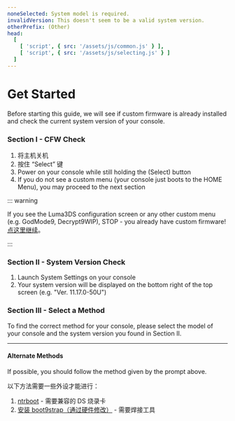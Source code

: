 ```yaml
---
noneSelected: System model is required.
invalidVersion: This doesn't seem to be a valid system version.
otherPrefix: (Other)
head:
  [
    [ 'script', { src: '/assets/js/common.js' } ],
    [ 'script', { src: '/assets/js/selecting.js' } ]
  ]
---
```


# Get Started

Before starting this guide, we will see if custom firmware is already installed and check the current system version of your console.

### Section I - CFW Check

1. 将主机关机
2. 按住 “Select” 键
3. Power on your console while still holding the (Select) button
4. If you do not see a custom menu (your console just boots to the HOME Menu), you may proceed to the next section

::: warning

If you see the Luma3DS configuration screen or any other custom menu (e.g. GodMode9, Decrypt9WIP), STOP - you already have custom firmware! [点这里继续](checking-for-cfw#what-to-do-next)。

:::

### Section II - System Version Check

1. Launch System Settings on your console
2. Your system version will be displayed on the bottom right of the top screen (e.g. "Ver. 11.17.0-50U")

### Section III - Select a Method

To find the correct method for your console, please select the model of your console and the system version you found in Section II.

<!--@include: @/_internal/consoleVersionSelect.html -->

---

#### Alternate Methods

If possible, you should follow the method given by the prompt above.

以下方法需要一些外设才能进行：

1. [ntrboot](ntrboot) - 需要兼容的 DS 烧录卡
2. [安装 boot9strap（通过硬件修改）](installing-boot9strap-\(hardmod\)) - 需要焊接工具

